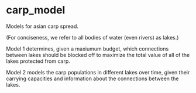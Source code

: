 # carp_model

Models for asian carp spread.

(For conciseness, we refer to all bodies of water (even rivers) as lakes.)

Model 1 determines, given a maxiumum budget, which connections between lakes should be blocked off to maximize the total value of all of the lakes protected from carp.

Model 2 models the carp populations in different lakes over time, given their carrying capacities and information about the connections between the lakes.
